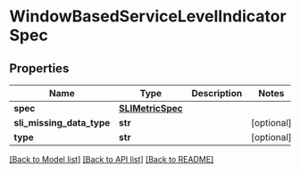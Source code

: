 # WindowBasedServiceLevelIndicatorSpec

## Properties
Name | Type | Description | Notes
------------ | ------------- | ------------- | -------------
**spec** | [**SLIMetricSpec**](SLIMetricSpec.md) |  | 
**sli_missing_data_type** | **str** |  | [optional] 
**type** | **str** |  | [optional] 

[[Back to Model list]](../README.md#documentation-for-models) [[Back to API list]](../README.md#documentation-for-api-endpoints) [[Back to README]](../README.md)

